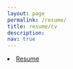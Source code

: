 ```yaml
---
layout: page
permalink: /resume/
title: resume/cv
description: 
nav: true
---
```


<li class="inline-block">
  <a
    target="_blank"
    class="align-middle link-primary mr-2 mr-lg-0 ml-lg-2"
    href="/Sun_Resume_2021_11.pdf"
    >Resume</a
  >
</li>
